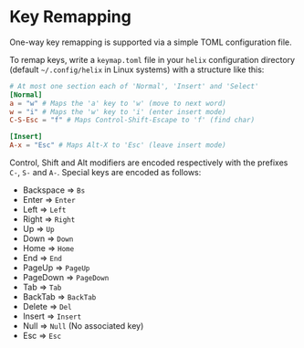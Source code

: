 # Key Remapping

One-way key remapping is supported via a simple TOML configuration file.

To remap keys, write a `keymap.toml` file in your `helix` configuration
directory (default `~/.config/helix` in Linux systems) with a structure like
this:

```toml
# At most one section each of 'Normal', 'Insert' and 'Select'
[Normal]
a = "w" # Maps the 'a' key to 'w' (move to next word)
w = "i" # Maps the 'w' key to 'i' (enter insert mode)
C-S-Esc = "f" # Maps Control-Shift-Escape to 'f' (find char)

[Insert]
A-x = "Esc" # Maps Alt-X to 'Esc' (leave insert mode)
```

Control, Shift and Alt modifiers are encoded respectively with the prefixes
`C-`, `S-` and `A-`. Special keys are encoded as follows:

* Backspace => `Bs`
* Enter => `Enter`
* Left => `Left`
* Right => `Right`
* Up => `Up`
* Down => `Down`
* Home => `Home`
* End => `End`
* PageUp => `PageUp`
* PageDown => `PageDown`
* Tab => `Tab`
* BackTab => `BackTab`
* Delete => `Del`
* Insert => `Insert`
* Null => `Null` (No associated key)
* Esc => `Esc`

